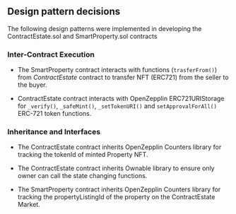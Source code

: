 
## Design pattern decisions
The following design patterns were implemented in developing the ContractEstate.sol and SmartProperty.sol contracts


### Inter-Contract Execution
- The SmartProperty contract interacts with functions (`trasferFrom()`) from *ContractEstate* contract to transfer NFT (ERC721) from the seller to the buyer.

- ContractEstate contract interacts with OpenZepplin ERC721URIStorage for `_verify()`, `_safeMint()`, `_setTokenURI()` and `setApprovalForAll()` ERC-721 token functions.


### Inheritance and Interfaces
- The ContractEstate contract inherits OpenZepplin Counters library for tracking the tokenId of minted Property NFT.

- The ContractEstate contract inherits Ownable library to ensure only owner can call the state changing functions.

- The SmartProperty contract inherits OpenZepplin Counters library for tracking the propertyListingId of the property on the ContractEstate Market.